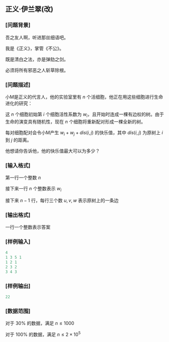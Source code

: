 ## 正义·伊兰翠(改)

### [问题背景]

吾之友人啊，听进那丝细语吧。 

我是《正义》，掌管《不公》。 

既是清白之法，亦是弹劾之剑。 

必须将所有邪恶之人斩草除根。

### [问题描述]

小M是正义的代言人，他的实验室里有 $n$ 个活细胞，他正在用这些细胞进行生命进化的研究：

这 $n$ 个细胞初始第 $i$ 个细胞活性系数为 $w_i$，且开始时连成一棵有边权的树。由于生命的演变具有随机性，现在 $n$ 个细胞将重新配对形成一棵全新的树。

每对细胞配对会令小M产生 $w_i+w_j+dis(i,j)$ 的快乐值，其中 $dis(i,j)$ 为原树上 $i$ 到 $j$ 的距离。

他想请你告诉他，他的快乐值最大可以为多少？

### [输入格式]

第一行一个整数 $n$

接下来一行 $n$ 个整数表示 $w_i$

接下来 $n-1$ 行，每行三个数 $u,v, w$ 表示原树上的一条边

### [输出格式]

一行一个整数表示答案

### [样例输入]

```c++
4
1 3 5 1
1 2 1
2 3 2
3 4 3
```

### [样例输出]

```c++
22
```

### [数据范围]

对于 $30\%$ 的数据，满足 $n \leq 1000$

对于 $100\%$ 的数据，满足 $n \leq 2\times 10^5$